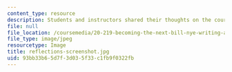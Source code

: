 ```yaml
---
content_type: resource
description: Students and instructors shared their thoughts on the course blog.
file: null
file_location: /coursemedia/20-219-becoming-the-next-bill-nye-writing-and-hosting-the-educational-show-january-iap-2015/93bb33b65d7f3d035f33c1fb9f0322fb_reflections-screenshot.jpg
file_type: image/jpeg
resourcetype: Image
title: reflections-screenshot.jpg
uid: 93bb33b6-5d7f-3d03-5f33-c1fb9f0322fb
---
```

